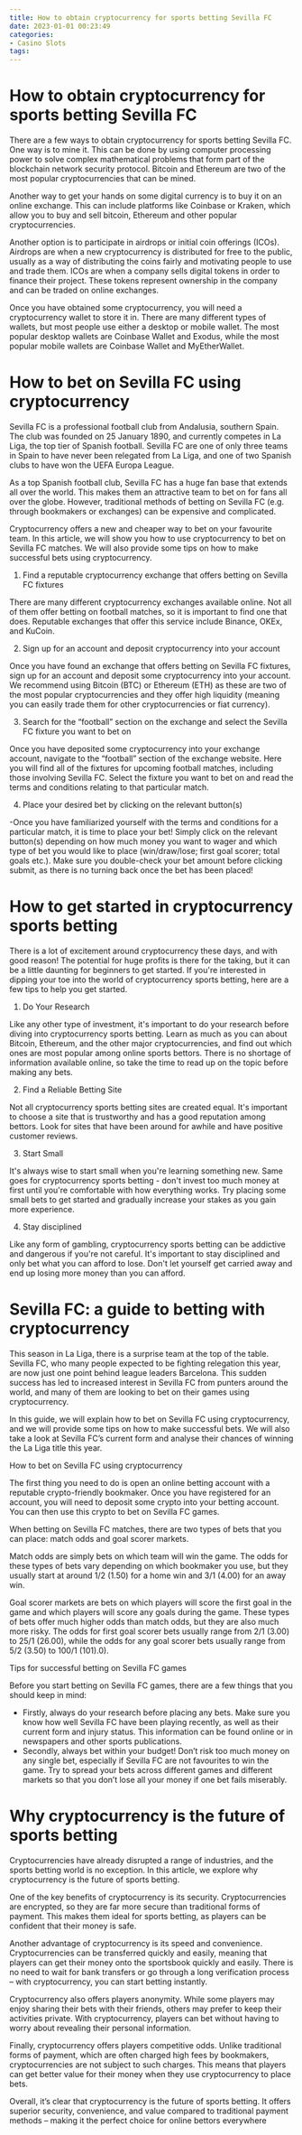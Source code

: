 ```yaml
---
title: How to obtain cryptocurrency for sports betting Sevilla FC
date: 2023-01-01 00:23:49
categories:
- Casino Slots
tags:
---
```



#  How to obtain cryptocurrency for sports betting Sevilla FC

There are a few ways to obtain cryptocurrency for sports betting Sevilla FC. One way is to mine it. This can be done by using computer processing power to solve complex mathematical problems that form part of the blockchain network security protocol. Bitcoin and Ethereum are two of the most popular cryptocurrencies that can be mined.

Another way to get your hands on some digital currency is to buy it on an online exchange. This can include platforms like Coinbase or Kraken, which allow you to buy and sell bitcoin, Ethereum and other popular cryptocurrencies.

Another option is to participate in airdrops or initial coin offerings (ICOs). Airdrops are when a new cryptocurrency is distributed for free to the public, usually as a way of distributing the coins fairly and motivating people to use and trade them. ICOs are when a company sells digital tokens in order to finance their project. These tokens represent ownership in the company and can be traded on online exchanges.

Once you have obtained some cryptocurrency, you will need a cryptocurrency wallet to store it in. There are many different types of wallets, but most people use either a desktop or mobile wallet. The most popular desktop wallets are Coinbase Wallet and Exodus, while the most popular mobile wallets are Coinbase Wallet and MyEtherWallet.

#  How to bet on Sevilla FC using cryptocurrency 

Sevilla FC is a professional football club from Andalusia, southern Spain. The club was founded on 25 January 1890, and currently competes in La Liga, the top tier of Spanish football. Sevilla FC are one of only three teams in Spain to have never been relegated from La Liga, and one of two Spanish clubs to have won the UEFA Europa League.

As a top Spanish football club, Sevilla FC has a huge fan base that extends all over the world. This makes them an attractive team to bet on for fans all over the globe. However, traditional methods of betting on Sevilla FC (e.g. through bookmakers or exchanges) can be expensive and complicated.

Cryptocurrency offers a new and cheaper way to bet on your favourite team. In this article, we will show you how to use cryptocurrency to bet on Sevilla FC matches. We will also provide some tips on how to make successful bets using cryptocurrency.

1. Find a reputable cryptocurrency exchange that offers betting on Sevilla FC fixtures

There are many different cryptocurrency exchanges available online. Not all of them offer betting on football matches, so it is important to find one that does. Reputable exchanges that offer this service include Binance, OKEx, and KuCoin.

2. Sign up for an account and deposit cryptocurrency into your account

Once you have found an exchange that offers betting on Sevilla FC fixtures, sign up for an account and deposit some cryptocurrency into your account. We recommend using Bitcoin (BTC) or Ethereum (ETH) as these are two of the most popular cryptocurrencies and they offer high liquidity (meaning you can easily trade them for other cryptocurrencies or fiat currency).

3. Search for the “football” section on the exchange and select the Sevilla FC fixture you want to bet on

Once you have deposited some cryptocurrency into your exchange account, navigate to the “football” section of the exchange website. Here you will find all of the fixtures for upcoming football matches, including those involving Sevilla FC. Select the fixture you want to bet on and read the terms and conditions relating to that particular match.

4. Place your desired bet by clicking on the relevant button(s)



















-Once you have familiarized yourself with the terms and conditions for a particular match, it is time to place your bet! Simply click on the relevant button(s) depending on how much money you want to wager and which type of bet you would like to place (win/draw/lose; first goal scorer; total goals etc.). Make sure you double-check your bet amount before clicking submit, as there is no turning back once the bet has been placed!

#  How to get started in cryptocurrency sports betting 

There is a lot of excitement around cryptocurrency these days, and with good reason! The potential for huge profits is there for the taking, but it can be a little daunting for beginners to get started. If you're interested in dipping your toe into the world of cryptocurrency sports betting, here are a few tips to help you get started.

1. Do Your Research

Like any other type of investment, it's important to do your research before diving into cryptocurrency sports betting. Learn as much as you can about Bitcoin, Ethereum, and the other major cryptocurrencies, and find out which ones are most popular among online sports bettors. There is no shortage of information available online, so take the time to read up on the topic before making any bets.

2. Find a Reliable Betting Site

Not all cryptocurrency sports betting sites are created equal. It's important to choose a site that is trustworthy and has a good reputation among bettors. Look for sites that have been around for awhile and have positive customer reviews.

3. Start Small

It's always wise to start small when you're learning something new. Same goes for cryptocurrency sports betting - don't invest too much money at first until you're comfortable with how everything works. Try placing some small bets to get started and gradually increase your stakes as you gain more experience.

4. Stay disciplined

Like any form of gambling, cryptocurrency sports betting can be addictive and dangerous if you're not careful. It's important to stay disciplined and only bet what you can afford to lose. Don't let yourself get carried away and end up losing more money than you can afford.

#  Sevilla FC: a guide to betting with cryptocurrency 

This season in La Liga, there is a surprise team at the top of the table. Sevilla FC, who many people expected to be fighting relegation this year, are now just one point behind league leaders Barcelona. This sudden success has led to increased interest in Sevilla FC from punters around the world, and many of them are looking to bet on their games using cryptocurrency.

In this guide, we will explain how to bet on Sevilla FC using cryptocurrency, and we will provide some tips on how to make successful bets. We will also take a look at Sevilla FC’s current form and analyse their chances of winning the La Liga title this year.

How to bet on Sevilla FC using cryptocurrency

The first thing you need to do is open an online betting account with a reputable crypto-friendly bookmaker. Once you have registered for an account, you will need to deposit some crypto into your betting account. You can then use this crypto to bet on Sevilla FC games.

When betting on Sevilla FC matches, there are two types of bets that you can place: match odds and goal scorer markets.

Match odds are simply bets on which team will win the game. The odds for these types of bets vary depending on which bookmaker you use, but they usually start at around 1/2 (1.50) for a home win and 3/1 (4.00) for an away win.

Goal scorer markets are bets on which players will score the first goal in the game and which players will score any goals during the game. These types of bets offer much higher odds than match odds, but they are also much more risky. The odds for first goal scorer bets usually range from 2/1 (3.00) to 25/1 (26.00), while the odds for any goal scorer bets usually range from 5/2 (3.50) to 100/1 (101).0).

Tips for successful betting on Sevilla FC games

Before you start betting on Sevilla FC games, there are a few things that you should keep in mind:

- Firstly, always do your research before placing any bets. Make sure you know how well Sevilla FC have been playing recently, as well as their current form and injury status. This information can be found online or in newspapers and other sports publications.
- Secondly, always bet within your budget! Don’t risk too much money on any single bet, especially if Sevilla FC are not favourites to win the game. Try to spread your bets across different games and different markets so that you don’t lose all your money if one bet fails miserably.

#  Why cryptocurrency is the future of sports betting

Cryptocurrencies have already disrupted a range of industries, and the sports betting world is no exception. In this article, we explore why cryptocurrency is the future of sports betting.

One of the key benefits of cryptocurrency is its security. Cryptocurrencies are encrypted, so they are far more secure than traditional forms of payment. This makes them ideal for sports betting, as players can be confident that their money is safe.

Another advantage of cryptocurrency is its speed and convenience. Cryptocurrencies can be transferred quickly and easily, meaning that players can get their money onto the sportsbook quickly and easily. There is no need to wait for bank transfers or go through a long verification process – with cryptocurrency, you can start betting instantly.

Cryptocurrency also offers players anonymity. While some players may enjoy sharing their bets with their friends, others may prefer to keep their activities private. With cryptocurrency, players can bet without having to worry about revealing their personal information.

Finally, cryptocurrency offers players competitive odds. Unlike traditional forms of payment, which are often charged high fees by bookmakers, cryptocurrencies are not subject to such charges. This means that players can get better value for their money when they use cryptocurrency to place bets.

Overall, it’s clear that cryptocurrency is the future of sports betting. It offers superior security, convenience, and value compared to traditional payment methods – making it the perfect choice for online bettors everywhere